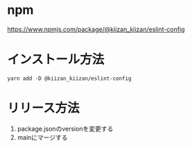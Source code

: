 # npm

https://www.npmjs.com/package/@kiizan_kiizan/eslint-config

# インストール方法

```shell
yarn add -D @kiizan_kiizan/eslint-config
```

# リリース方法
1. package.jsonのversionを変更する
2. mainにマージする
